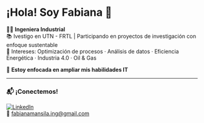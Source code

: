 # ¡Hola! Soy Fabiana 👋

👩‍💻 **Ingeniera Industrial**  
📚 Ivestigo en UTN - FRTL | Participando en proyectos de investigación con enfoque sustentable  
🧰 Intereses: Optimización de procesos · Análisis de datos · Eficiencia Energética · Industria 4.0 · Oil & Gas  

🎯 **Estoy enfocada en ampliar mis habilidades IT**

---

### 📬 ¡Conectemos!

[![LinkedIn](https://img.shields.io/badge/-LinkedIn-0077B5?style=flat&logo=linkedin)](https://www.linkedin.com/in/fabiana-yamila-mansilla/)  
📧 fabianamansila.ing@gmail.com 


<!---
FabianaMansilla/FabianaMansilla is a ✨ special ✨ repository because its `README.md` (this file) appears on your GitHub profile.
You can click the Preview link to take a look at your changes.
--->
